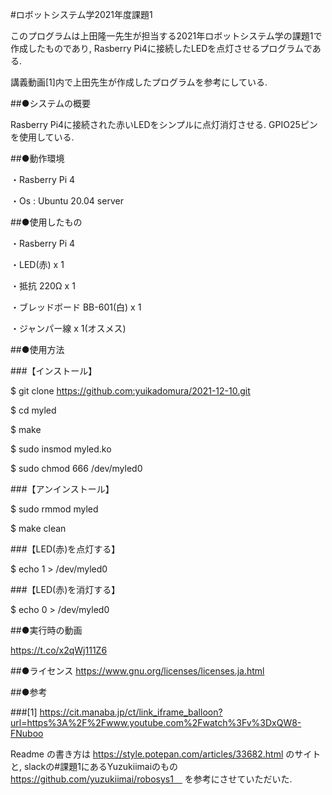 #ロボットシステム学2021年度課題1

このプログラムは上田隆一先生が担当する2021年ロボットシステム学の課題1で作成したものであり, Rasberry Pi4に接続したLEDを点灯させるプログラムである. 

講義動画[1]内で上田先生が作成したプログラムを参考にしている.


##●システムの概要

Rasberry Pi4に接続された赤いLEDをシンプルに点灯消灯させる.
GPIO25ピンを使用している.


##●動作環境 

・Rasberry Pi 4

・Os : Ubuntu 20.04 server


##●使用したもの 

・Rasberry Pi 4 

・LED(赤) x 1 

・抵抗 220Ω x 1 

・ブレッドボード BB-601(白) x 1

・ジャンパー線 x 1(オスメス)


##●使用方法

###【インストール】 

$ git clone https://github.com:yuikadomura/2021-12-10.git 

$ cd myled

$ make

$ sudo insmod myled.ko

$ sudo chmod 666 /dev/myled0


###【アンインストール】 

$ sudo rmmod myled 

$ make clean

###【LED(赤)を点灯する】 

$ echo 1 > /dev/myled0

###【LED(赤)を消灯する】 

$ echo 0 > /dev/myled0


##●実行時の動画 

https://t.co/x2qWj111Z6

##●ライセンス
https://www.gnu.org/licenses/licenses.ja.html


##●参考

###[1]
https://cit.manaba.jp/ct/link_iframe_balloon?url=https%3A%2F%2Fwww.youtube.com%2Fwatch%3Fv%3DxQW8-FNuboo

Readme の書き方は
https://style.potepan.com/articles/33682.html
のサイトと, slackの#課題1にあるYuzukiimaiのもの
https://github.com/yuzukiimai/robosys1　
を参考にさせていただいた.
